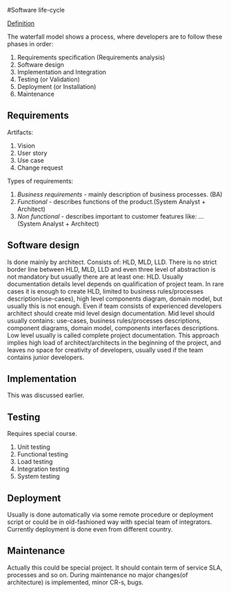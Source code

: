 #Software life-cycle

[Definition](http://en.wikipedia.org/wiki/Software_development_process)

The waterfall model shows a process, where developers are to follow these phases in order:

1. Requirements specification (Requirements analysis)
1. Software design
1. Implementation and Integration
1. Testing (or Validation)
1. Deployment (or Installation)
1. Maintenance

## Requirements

Artifacts:
1. Vision
1. User story
1. Use case
1. Change request

Types of requirements: 

1. *Business requirements* - mainly description of business processes. (BA)
1. *Functional* - describes functions of the product.(System Analyst + Architect)
1. *Non functional* - describes important to customer features like: ... (System Analyst + Architect)

## Software design
Is done mainly by architect. Consists of: HLD, MLD, LLD.
There is no strict border line between HLD, MLD, LLD and even three level of abstraction is not mandatory but usually there are at least one: HLD.
Usually documentation details level depends on qualification of project team. In rare cases it is enough to create HLD, limited to business rules/processes description(use-cases), high level components diagram, domain model, but usually this is not enough.
Even if team consists of experienced developers architect should create mid level design documentation.
Mid level should usually contains: use-cases, business rules/processes descriptions, component diagrams, domain model, components interfaces descriptions.
Low level usually is called complete project documentation. This approach implies high load of architect/architects in the beginning of the project, and leaves no space for creativity of developers, usually used if the team contains junior developers.

## Implementation
This was discussed earlier.

## Testing
Requires special course.

1. Unit testing
1. Functional testing
1. Load testing
1. Integration testing
1. System testing

## Deployment

Usually is done automatically via some remote procedure or deployment script or could be in old-fashioned way with special team of integrators. Currently deployment is done even from different country.

## Maintenance

Actually this could be special project. It should contain term of service SLA, processes and so on. During maintenance no major changes(of architecture) is implemented, minor CR-s, bugs. 